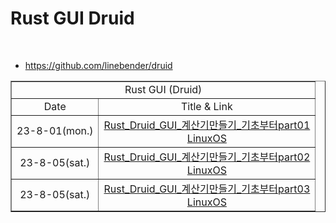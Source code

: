 # Rust GUI Druid

<br>

- https://github.com/linebender/druid

<table border="1">
    <tr>
    <td colspan="2" align="center">Rust GUI (Druid)</td>
    </tr>
    <tr align="center">
        <td>Date</td>
        <td>Title & Link</td>
    </tr>
    <tr align="center">
        <td>23-8-01(mon.)</td>
        <td><a href="https://www.youtube.com/live/p-vw36jTqAQ?feature=share">Rust_Druid_GUI_계산기만들기_기초부터part01<br>LinuxOS</a></td>
    </tr>
    <tr align="center">
        <td>23-8-05(sat.)</td>
        <td><a href="https://www.youtube.com/live/YDjwLfmfLdQ?feature=share">Rust_Druid_GUI_계산기만들기_기초부터part02<br>LinuxOS</a></td>
    </tr>
    <tr align="center">
        <td>23-8-05(sat.)</td>
        <td><a href="https://www.youtube.com/live/ismrRko3nq4?feature=share">Rust_Druid_GUI_계산기만들기_기초부터part03<br>LinuxOS</a></td>
    </tr>
</table>
